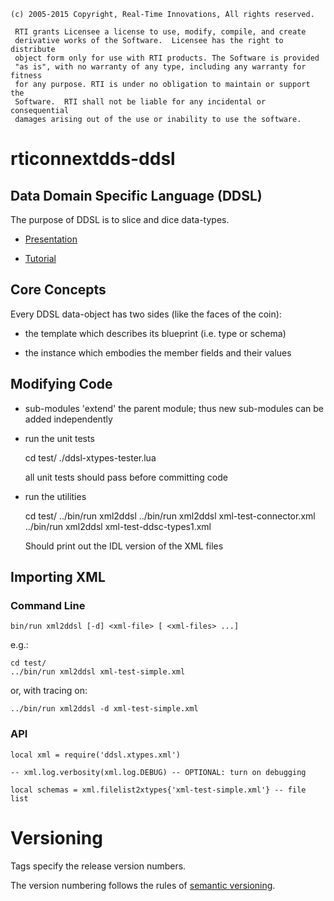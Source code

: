 
    (c) 2005-2015 Copyright, Real-Time Innovations, All rights reserved.    
                                                                            
     RTI grants Licensee a license to use, modify, compile, and create          
     derivative works of the Software.  Licensee has the right to distribute    
     object form only for use with RTI products. The Software is provided       
     "as is", with no warranty of any type, including any warranty for fitness  
     for any purpose. RTI is under no obligation to maintain or support the     
     Software.  RTI shall not be liable for any incidental or consequential     
     damages arising out of the use or inability to use the software.           
                                                                            
                                                                                                                                                      
# rticonnextdds-ddsl


## Data Domain Specific Language (DDSL)

The purpose of DDSL is to slice and dice data-types.

- [Presentation](https://docs.google.com/presentation/d/1UYCS0KznOBapPTgaMkYoG4rC7DERpLhXtl0odkaGOSI/edit#slide=id.g4653da537_05)

- [Tutorial](examples/ddsl-tutorial.lua)



## Core Concepts

Every DDSL data-object has two sides (like the faces of the coin):

- the template which describes its blueprint (i.e. type or schema)

- the instance which embodies the member fields and their values
     
     
## Modifying Code

- sub-modules 'extend' the parent module; thus new sub-modules can be added 
  independently
  
- run the unit tests

    cd test/
    ./ddsl-xtypes-tester.lua 

  all unit tests should pass before committing code
  
- run the utilities

    cd test/
    ../bin/run xml2ddsl
    ../bin/run xml2ddsl xml-test-connector.xml
    ../bin/run xml2ddsl xml-test-ddsc-types1.xml
    
   Should print out the IDL version of the XML files
   

## Importing XML


### Command Line


    bin/run xml2ddsl [-d] <xml-file> [ <xml-files> ...]

e.g.:

    cd test/
    ../bin/run xml2ddsl xml-test-simple.xml

or, with tracing on:

    ../bin/run xml2ddsl -d xml-test-simple.xml

### API

    local xml = require('ddsl.xtypes.xml')

    -- xml.log.verbosity(xml.log.DEBUG) -- OPTIONAL: turn on debugging

    local schemas = xml.filelist2xtypes{'xml-test-simple.xml'} -- file list

# Versioning

Tags specify the release version numbers.

The version numbering follows the rules of
[semantic versioning](http://semver.org).
